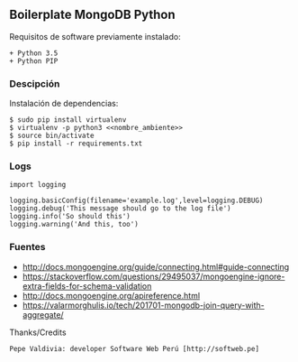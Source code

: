 ## Boilerplate MongoDB Python

Requisitos de software previamente instalado:

	+ Python 3.5
	+ Python PIP

### Descipción

Instalación de dependencias:

    $ sudo pip install virtualenv
    $ virtualenv -p python3 <<nombre_ambiente>>
    $ source bin/activate
    $ pip install -r requirements.txt

### Logs

```
import logging

logging.basicConfig(filename='example.log',level=logging.DEBUG)
logging.debug('This message should go to the log file')
logging.info('So should this')
logging.warning('And this, too')
```

### Fuentes

+ http://docs.mongoengine.org/guide/connecting.html#guide-connecting
+ https://stackoverflow.com/questions/29495037/mongoengine-ignore-extra-fields-for-schema-validation
+ http://docs.mongoengine.org/apireference.html
+ https://valarmorghulis.io/tech/201701-mongodb-join-query-with-aggregate/

Thanks/Credits

    Pepe Valdivia: developer Software Web Perú [http://softweb.pe]
